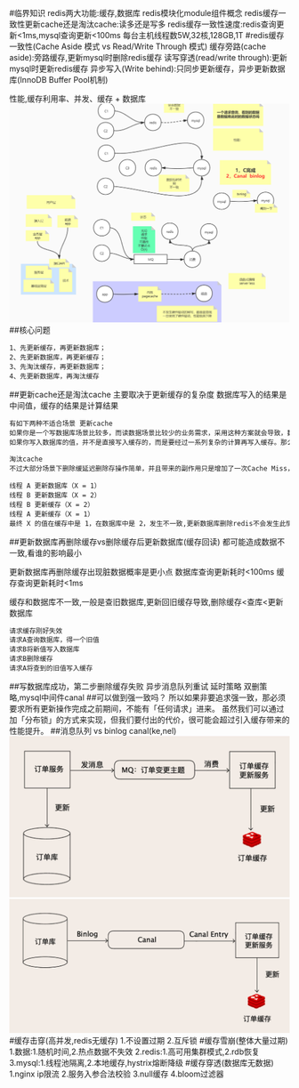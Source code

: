 #临界知识
redis两大功能:缓存,数据库
redis模块化module组件概念
redis缓存一致性更新cache还是淘汰cache:读多还是写多
redis缓存一致性速度:redis查询更新<1ms,mysql查询更新<100ms
每台主机线程数5W,32核,128GB,1T
#redis缓存一致性(Cache Aside 模式 vs Read/Write Through 模式)
缓存旁路(cache aside):旁路缓存,更新mysql时删除redis缓存
读写穿透(read/write through):更新mysql时更新redis缓存
异步写入(Write behind):只同步更新缓存，异步更新数据库(InnoDB Buffer Pool机制)

[](https://juejin.cn/post/6964531365643550751)
[](https://time.geekbang.org/column/article/213230)
性能,缓存利用率、并发、缓存 + 数据库
![](.z_04_分布式_redis_01_缓存问题_缓存一致性_缓存穿透_缓存击穿_缓存雪崩_预热_布隆过滤器&优化_热key处理_images/67c719d7.png)
##核心问题
```asp
1、先更新缓存，再更新数据库；
2、先更新数据库，再更新缓存；
3、先淘汰缓存，再更新数据库；
4、先更新数据库，再淘汰缓存
```
##更新cache还是淘汰cache
主要取决于更新缓存的复杂度
数据库写入的结果是中间值，缓存的结果是计算结果
```asp
有如下两种不适合场景 更新cache
如果你是一个写数据库场景比较多，而读数据场景比较少的业务需求，采用这种方案就会导致，数据压根还没读到，缓存就被频繁的更新，浪费性能
如果你写入数据库的值，并不是直接写入缓存的，而是要经过一系列复杂的计算再写入缓存。那么，每次写入数据库后，都再次计算写入缓存的值，无疑是也浪费性能的
```
```asp
淘汰cache
不过大部分场景下删除缓延迟删除存操作简单，并且带来的副作用只是增加了一次Cache Miss，建议作为通用的处理方式
```
```asp
线程 A 更新数据库（X = 1）
线程 B 更新数据库（X = 2）
线程 B 更新缓存（X = 2）
线程 A 更新缓存（X = 1）
最终 X 的值在缓存中是 1，在数据库中是 2，发生不一致,更新数据库删除redis不会发生此情况
```

##更新数据库再删除缓存vs删除缓存后更新数据库(缓存回读)
都可能造成数据不一致,看谁的影响最小

更新数据库再删除缓存出现脏数据概率是更小点
数据库查询更新耗时<100ms
缓存查询更新耗时<1ms

缓存和数据库不一致,一般是查旧数据库,更新回旧缓存导致,删除缓存<查库<更新数据库

```asp
请求缓存刚好失效
请求A查询数据库，得一个旧值
请求B将新值写入数据库
请求B删除缓存
请求A将查到的旧值写入缓存
```
[](https://note.dolyw.com/cache/00-DataBaseConsistency.html#%E5%85%88%E6%9B%B4%E6%96%B0%E6%95%B0%E6%8D%AE%E5%BA%93-%E5%86%8D%E5%88%A0%E9%99%A4%E7%BC%93%E5%AD%98)
##写数据库成功，第二步删除缓存失败
异步消息队列重试 延时策略 双删策略,mysql中间件canal
[](https://developer.aliyun.com/article/712285)
[](https://mp.weixin.qq.com/s/4W7vmICGx6a_WX701zxgPQ)
##可以做到强一致吗？
所以如果非要追求强一致，那必须要求所有更新操作完成之前期间，不能有「任何请求」进来。
虽然我们可以通过加「分布锁」的方式来实现，但我们要付出的代价，很可能会超过引入缓存带来的性能提升。
##消息队列 vs binlog canal(ke,nel)
![](.z_04_分布式_redis_01_缓存问题_缓存一致性_缓存穿透_缓存击穿_缓存雪崩_预热_布隆过滤器&优化_热key处理_images/0b4a571e.png)
![](.z_04_分布式_redis_01_缓存问题_缓存一致性_缓存穿透_缓存击穿_缓存雪崩_预热_布隆过滤器&优化_热key处理_images/c571c692.png)
[](https://time.geekbang.org/column/article/217593)
#缓存击穿(高并发,redis无缓存)
[](https://segmentfault.com/a/1190000039300423)
[](https://juejin.cn/post/6844903986475057165)
1.不设置过期
2.互斥锁
#缓存雪崩(整体大量过期)
[](https://minichou.github.io/2016/04/20/%E7%BC%93%E5%AD%98%E7%A9%BF%E9%80%8F%E5%8F%8A%E9%9B%AA%E5%B4%A9%E4%B9%8B%E5%B8%B8%E8%A7%81%E8%A7%A3%E5%86%B3%E6%96%B9%E6%A1%88/#%E5%A6%82%E4%BD%95%E9%98%B2%E6%AD%A2%E9%9B%AA%E5%B4%A9%E5%8F%91%E7%94%9F)
[](https://mp.weixin.qq.com/s/TBCEwLVAXdsTszRVpXhVug?)
1.数据:1.随机时间,2.热点数据不失效
2.redis:1.高可用集群模式,2.rdb恢复
3.mysql:1.线程池隔离,2.本地缓存,hystrix熔断降级
#缓存穿透(数据库无数据)
[](https://github.com/RedisBloom/RedisBloom#use-redisbloom-with-redis-cli)
1.nginx ip限流
2.服务入参合法校验
3.null缓存
4.bloom过滤器
